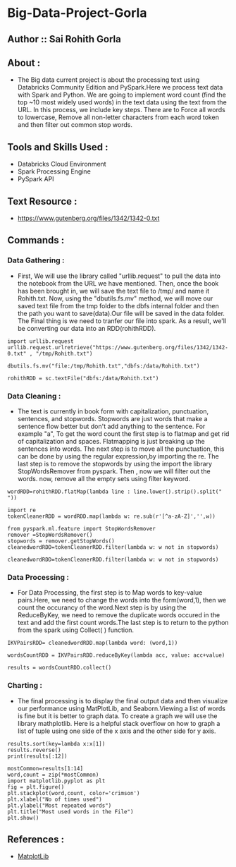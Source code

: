 # Big-Data-Project-Gorla

## Author :: Sai Rohith Gorla

## About : 
- The Big data current project is about the processing text using Databricks Community Edition and PySpark.Here we process text data with Spark and Python. We are going to implement word count (find the top ~10 most widely used words) in the text data using the text from the URL. In this process, we include key steps. There are to Force all words to lowercase, Remove all non-letter characters from each word token and then filter out common stop words.

## Tools and Skills Used :

- Databricks Cloud Environment
- Spark Processing Engine
- PySpark API

## Text Resource :
- https://www.gutenberg.org/files/1342/1342-0.txt

## Commands :

### Data Gathering :
- First, We will use the library called "urllib.request" to pull the data into the notebook from the URL we have mentioned. Then, once the book has been brought in, we will save the text file to /tmp/ and name it Rohith.txt. Now, using the "dbutils.fs.mv" method, we will move our saved text file from the tmp folder to the dbfs internal folder and then the path you want to save(data).Our file will be saved in the data folder. The Final thing is we need to tranfer our file into spark. As a result, we'll be converting our data into an RDD(rohithRDD).

```
import urllib.request
urllib.request.urlretrieve("https://www.gutenberg.org/files/1342/1342-0.txt" , "/tmp/Rohith.txt")
```
```
dbutils.fs.mv("file:/tmp/Rohith.txt","dbfs:/data/Rohith.txt")
```
```
rohithRDD = sc.textFile("dbfs:/data/Rohith.txt")
```

### Data Cleaning :
- The text is currently in book form with capitalization, punctuation, sentences, and stopwords. Stopwords are just words that make a sentence flow better but don't add anything to the sentence. For example "a", To get the word count the first step is to flatmap and get rid of capitalization and spaces. Flatmapping is just breaking up the sentences into words. The next step is to move all the punctuation, this can be done by using the regular expression,by importing the re. The last step is to remove the stopwords by using the import the library StopWordsRemover from pyspark. Then , now we will filter out the words. now, remove all the empty sets using filter keyword.

```
wordRDD=rohithRDD.flatMap(lambda line : line.lower().strip().split(" "))
```
```
import re
tokenCleanerRDD = wordRDD.map(lambda w: re.sub(r'[^a-zA-Z]','',w))
```
```
from pyspark.ml.feature import StopWordsRemover
remover =StopWordsRemover()
stopwords = remover.getStopWords()
cleanedwordRDD=tokenCleanerRDD.filter(lambda w: w not in stopwords)
```
```
cleanedwordRDD=tokenCleanerRDD.filter(lambda w: w not in stopwords)
```
### Data Processing :
- For Data Processing, the first step is to Map words to key-value pairs.Here, we need to change the words into the form(word,1), then we count the occurancy of the word.Next step is by using the ReduceByKey, we need to remove the duplicate words occured in the text and add the first count words.The last step is to return to the python from the spark using Collect( ) function.

```
IKVPairsRDD= cleanedwordRDD.map(lambda word: (word,1))
```
```
wordsCountRDD = IKVPairsRDD.reduceByKey(lambda acc, value: acc+value)
```
```
results = wordsCountRDD.collect()
```

### Charting :
- The final processing is to display the final output data and then  visualize our performance using MatPlotLib, and Seaborn.Viewing a list of words is fine but it is better to graph data. To create a graph we will use the library mathplotlib. Here is a helpful stack overflow on how to graph a list of tuple using one side of the x axis and the other side for y axis.

```
results.sort(key=lambda x:x[1])
results.reverse()
print(results[:12])
```
```
mostCommon=results[1:14]
word,count = zip(*mostCommon)
import matplotlib.pyplot as plt
fig = plt.figure()
plt.stackplot(word,count, color='crimson')
plt.xlabel("No of times used")
plt.ylabel("Most repeated words")
plt.title("Most used words in the File")
plt.show()
```


## References :
- [MatplotLib](https://matplotlib.org/stable/tutorials/introductory/sample_plots.html)
